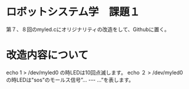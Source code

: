 # ロボットシステム学　課題１
第７、８回のmyled.cにオリジナリティの改造をして、Githubに置く。
# 改造内容について
echo 1 > /dev/myled0 の時LEDは10回点滅します。
echo ２ > /dev/myled0　の時LEDは"sos"のモールス信号”... --- ...”を表します。
